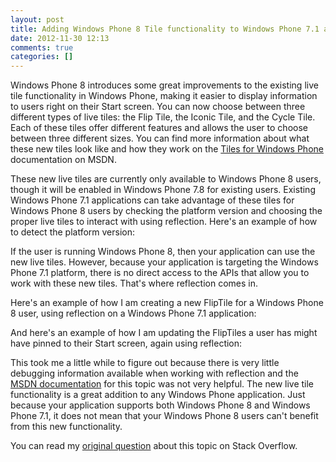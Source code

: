```yaml
---
layout: post
title: Adding Windows Phone 8 Tile functionality to Windows Phone 7.1 applications
date: 2012-11-30 12:13
comments: true
categories: []
---
```

Windows Phone 8 introduces some great improvements to the existing live tile functionality in Windows Phone, making it easier to display information to users right on their Start screen. You can now choose between three different types of live tiles: the Flip Tile, the Iconic Tile, and the Cycle Tile. Each of these tiles offer different features and allows the user to choose between three different sizes. You can find more information about what these new tiles look like and how they work on the <a href="http://msdn.microsoft.com/en-us/library/windowsphone/develop/hh202948(v=vs.105).aspx" target="_blank">Tiles for Windows Phone</a> documentation on MSDN.

These new live tiles are currently only available to Windows Phone 8 users, though it will be enabled in Windows Phone 7.8 for existing users. Existing Windows Phone 7.1 applications can take advantage of these tiles for Windows Phone 8 users by checking the platform version and choosing the proper live tiles to interact with using reflection. Here's an example of how to detect the platform version:

<script src="https://gist.github.com/4176978.js"> </script>

If the user is running Windows Phone 8, then your application can use the new live tiles. However, because your application is targeting the Windows Phone 7.1 platform, there is no direct access to the APIs that allow you to work with these new tiles. That's where reflection comes in.

Here's an example of how I am creating a new FlipTile for a Windows Phone 8 user, using reflection on a Windows Phone 7.1 application:

<script src="https://gist.github.com/4176825.js"> </script>

And here's an example of how I am updating the FlipTiles a user has might have pinned to their Start screen, again using reflection:

<script src="https://gist.github.com/4176835.js"> </script>

This took me a little while to figure out because there is very little debugging information available when working with reflection and the <a href="http://msdn.microsoft.com/en-us/library/windowsphone/develop/jj720574(v=vs.105).aspx" target="_blank">MSDN documentation</a> for this topic was not very helpful. The new live tile functionality is a great addition to any Windows Phone application. Just because your application supports both Windows Phone 8 and Windows Phone 7.1, it does not mean that your Windows Phone 8 users can't benefit from this new functionality.

You can read my <a href="http://stackoverflow.com/questions/13636069/adding-windows-phone-8-tile-functionality-to-windows-phone-os-7-1-app" target="_blank">original question</a> about this topic on Stack Overflow.
